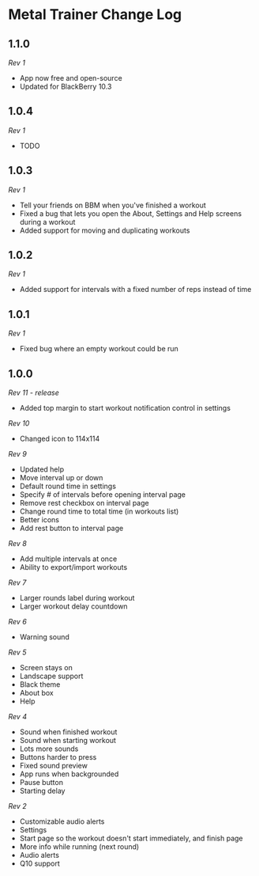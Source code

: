 Metal Trainer Change Log
========================

1.1.0
-----

*Rev 1*

* App now free and open-source
* Updated for BlackBerry 10.3

1.0.4
-----

*Rev 1*

* TODO

1.0.3
-----

*Rev 1*

* Tell your friends on BBM when you've finished a workout
* Fixed a bug that lets you open the About, Settings and Help screens during a workout
* Added support for moving and duplicating workouts

1.0.2
-----

*Rev 1*

* Added support for intervals with a fixed number of reps instead of time

1.0.1
-----

*Rev 1*

* Fixed bug where an empty workout could be run

1.0.0
-----

*Rev 11 - release*

* Added top margin to start workout notification control in settings

*Rev 10*

* Changed icon to 114x114

*Rev 9*

* Updated help
* Move interval up or down
* Default round time in settings
* Specify # of intervals before opening interval page
* Remove rest checkbox on interval page
* Change round time to total time (in workouts list)
* Better icons
* Add rest button to interval page

*Rev 8*

* Add multiple intervals at once
* Ability to export/import workouts

*Rev 7*

* Larger rounds label during workout
* Larger workout delay countdown

*Rev 6*

* Warning sound

*Rev 5*

* Screen stays on
* Landscape support
* Black theme
* About box
* Help

*Rev 4*

* Sound when finished workout
* Sound when starting workout
* Lots more sounds
* Buttons harder to press
* Fixed sound preview
* App runs when backgrounded
* Pause button
* Starting delay

*Rev 2*

* Customizable audio alerts
* Settings
* Start page so the workout doesn't start immediately, and finish page
* More info while running (next round)
* Audio alerts
* Q10 support